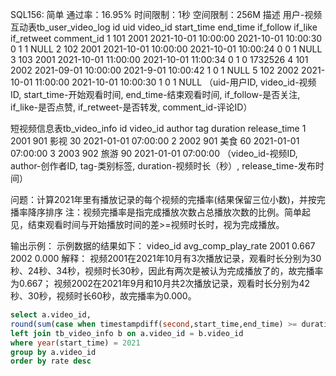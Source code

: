 SQL156:
简单  通过率：16.95%  时间限制：1秒  空间限制：256M
描述
用户-视频互动表tb_user_video_log
id	uid	video_id	start_time	end_time	if_follow	if_like
if_retweet
comment_id
1	101	2001	2021-10-01  10:00:00	2021-10-01  10:00:30
0	1	1	NULL
2	102
2001
2021-10-01  10:00:00
2021-10-01  10:00:24
0	0	1	NULL
3	103
2001
2021-10-01  11:00:00
2021-10-01  11:00:34
0	1	0	1732526
4	101
2002
2021-09-01  10:00:00
2021-9-01  10:00:42
1	0	1	NULL
5	102
2002
2021-10-01  11:00:00
2021-10-01  10:00:30
1	0	1	NULL
（uid-用户ID, video_id-视频ID, start_time-开始观看时间, end_time-结束观看时间, if_follow-是否关注, if_like-是否点赞, if_retweet-是否转发, comment_id-评论ID）

短视频信息表tb_video_info
id	video_id	author	tag	duration	release_time
1	2001	901	影视	30	2021-01-01 07:00:00
2	2002	901
美食	60	2021-01-01 07:00:00
3	2003	902
旅游	90	2021-01-01 07:00:00
（video_id-视频ID, author-创作者ID, tag-类别标签, duration-视频时长（秒）, release_time-发布时间）

问题：计算2021年里有播放记录的每个视频的完播率(结果保留三位小数)，并按完播率降序排序
注：视频完播率是指完成播放次数占总播放次数的比例。简单起见，结束观看时间与开始播放时间的差>=视频时长时，视为完成播放。

输出示例：
示例数据的结果如下：
video_id	avg_comp_play_rate
2001	0.667
2002	0.000
解释：
视频2001在2021年10月有3次播放记录，观看时长分别为30秒、24秒、34秒，视频时长30秒，因此有两次是被认为完成播放了的，故完播率为0.667；
视频2002在2021年9月和10月共2次播放记录，观看时长分别为42秒、30秒，视频时长60秒，故完播率为0.000。

```sql
select a.video_id, 
round(sum(case when timestampdiff(second,start_time,end_time) >= duration then 1 else 0 end)/count(a.video_id),3) rate from tb_user_video_log a 
left join tb_video_info b on a.video_id = b.video_id
where year(start_time) = 2021
group by a.video_id
order by rate desc
```
